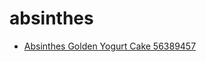 # absinthes

 * [Absinthes Golden Yogurt Cake 56389457](../../index/a/absinthes-golden-yogurt-cake-56389457.json)
